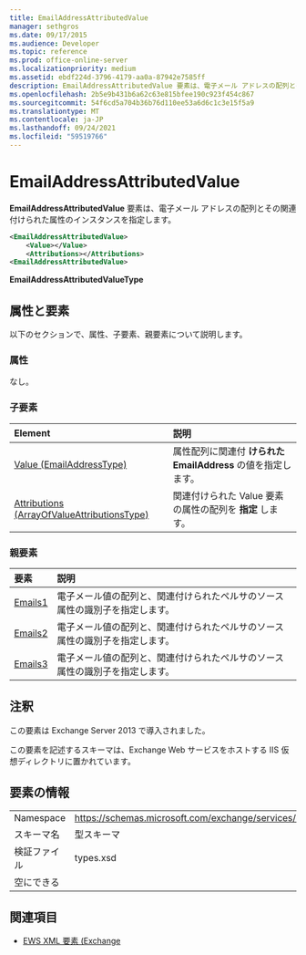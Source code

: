```yaml
---
title: EmailAddressAttributedValue
manager: sethgros
ms.date: 09/17/2015
ms.audience: Developer
ms.topic: reference
ms.prod: office-online-server
ms.localizationpriority: medium
ms.assetid: ebdf224d-3796-4179-aa0a-87942e7585ff
description: EmailAddressAttributedValue 要素は、電子メール アドレスの配列とその関連付けられた属性のインスタンスを指定します。
ms.openlocfilehash: 2b5e9b431b6a62c63e815bfee190c923f454c867
ms.sourcegitcommit: 54f6cd5a704b36b76d110ee53a6d6c1c3e15f5a9
ms.translationtype: MT
ms.contentlocale: ja-JP
ms.lasthandoff: 09/24/2021
ms.locfileid: "59519766"
---
```

# <a name="emailaddressattributedvalue"></a>EmailAddressAttributedValue

**EmailAddressAttributedValue** 要素は、電子メール アドレスの配列とその関連付けられた属性のインスタンスを指定します。 
  
```XML
<EmailAddressAttributedValue>
    <Value></Value>
    <Attributions></Attributions>
<EmailAddressAttributedValue>
```

 **EmailAddressAttributedValueType**
## <a name="attributes-and-elements"></a>属性と要素

以下のセクションで、属性、子要素、親要素について説明します。
  
### <a name="attributes"></a>属性

なし。
  
### <a name="child-elements"></a>子要素

|**Element**|**説明**|
|:-----|:-----|
|[Value (EmailAddressType)](value-emailaddresstype.md) <br/> |属性配列に関連付 **けられた EmailAddress** の値を指定します。  <br/> |
|[Attributions (ArrayOfValueAttributionsType)](attributions-arrayofvalueattributionstype.md) <br/> |関連付けられた Value 要素の属性の配列を **指定** します。  <br/> |
   
### <a name="parent-elements"></a>親要素

|**要素**|**説明**|
|:-----|:-----|
|[Emails1](emails1.md) <br/> |電子メール値の配列と、関連付けられたペルサのソース属性の識別子を指定します。  <br/> |
|[Emails2](emails2.md) <br/> |電子メール値の配列と、関連付けられたペルサのソース属性の識別子を指定します。  <br/> |
|[Emails3](emails3.md) <br/> |電子メール値の配列と、関連付けられたペルサのソース属性の識別子を指定します。  <br/> |
   
## <a name="remarks"></a>注釈

この要素は Exchange Server 2013 で導入されました。
  
この要素を記述するスキーマは、Exchange Web サービスをホストする IIS 仮想ディレクトリに置かれています。
  
## <a name="element-information"></a>要素の情報

|||
|:-----|:-----|
|Namespace  <br/> |https://schemas.microsoft.com/exchange/services/2006/types  <br/> |
|スキーマ名  <br/> |型スキーマ  <br/> |
|検証ファイル  <br/> |types.xsd  <br/> |
|空にできる  <br/> ||
   
## <a name="see-also"></a>関連項目



- [EWS XML 要素 (Exchange](ews-xml-elements-in-exchange.md)

